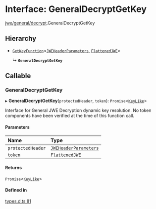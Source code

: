 # Interface: GeneralDecryptGetKey

[jwe/general/decrypt](../modules/jwe_general_decrypt.md).GeneralDecryptGetKey

## Hierarchy

- [`GetKeyFunction`](types.GetKeyFunction.md)<[`JWEHeaderParameters`](types.JWEHeaderParameters.md), [`FlattenedJWE`](types.FlattenedJWE.md)\>

  ↳ **`GeneralDecryptGetKey`**

## Callable

### GeneralDecryptGetKey

▸ **GeneralDecryptGetKey**(`protectedHeader`, `token`): `Promise`<[`KeyLike`](../types/types.KeyLike.md)\>

Interface for General JWE Decryption dynamic key resolution.
No token components have been verified at the time of this function call.

#### Parameters

| Name | Type |
| :------ | :------ |
| `protectedHeader` | [`JWEHeaderParameters`](types.JWEHeaderParameters.md) |
| `token` | [`FlattenedJWE`](types.FlattenedJWE.md) |

#### Returns

`Promise`<[`KeyLike`](../types/types.KeyLike.md)\>

#### Defined in

[types.d.ts:81](https://github.com/panva/jose/blob/v3.14.1/src/types.d.ts#L81)
